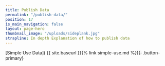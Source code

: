 ```yaml
---
title: Publish Data
permalink: "/publish-data/"
position: 17
is_main_navigation: false
layout: page-hero
thumbnail_image: "/uploads/sideplank.jpg"
strapline: In depth Explanation of how to publish data
---
```


<article>
<div class="one" markdown="1">

[Simple Use Data]( {{ site.baseurl }}{% link simple-use.md %}){: .button-primary}

</div>
</article>